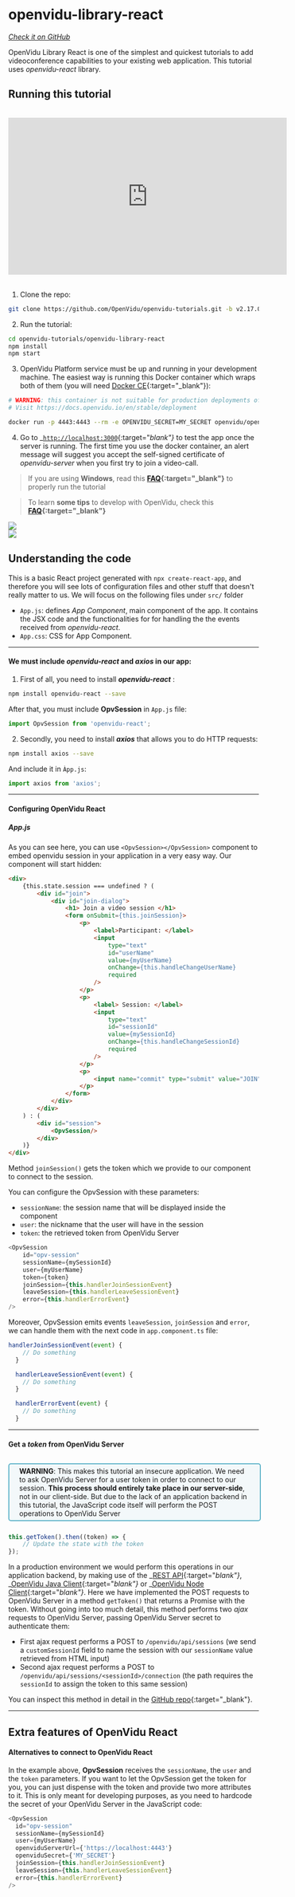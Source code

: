 # openvidu-library-react

<a href="https://github.com/OpenVidu/openvidu-tutorials/tree/master/openvidu-library-react" target="_blank"><i class="icon ion-social-github"> Check it on GitHub</i></a>

OpenVidu Library React is one of the simplest and quickest tutorials to add videoconference capabilities to your existing web application. This tutorial uses _openvidu-react_ library.

## Running this tutorial
<br>
<center><iframe width="560" height="315" src="https://www.youtube.com/embed/ni3FjkVE_0I" title="YouTube video player" frameborder="0" ?rel=0 allow="accelerometer; autoplay; clipboard-write; encrypted-media; gyroscope; picture-in-picture" allowfullscreen></iframe></center>
<br>

1) Clone the repo:

```bash
git clone https://github.com/OpenVidu/openvidu-tutorials.git -b v2.17.0
```

2) Run the tutorial:

```bash
cd openvidu-tutorials/openvidu-library-react
npm install
npm start
```

3) OpenVidu Platform service must be up and running in your development machine. The easiest way is running this Docker container which wraps both of them (you will need [Docker CE](https://store.docker.com/search?type=edition&offering=community){:target="_blank"}):

```bash
# WARNING: this container is not suitable for production deployments of OpenVidu Platform
# Visit https://docs.openvidu.io/en/stable/deployment

docker run -p 4443:4443 --rm -e OPENVIDU_SECRET=MY_SECRET openvidu/openvidu-server-kms:2.17.0
```

4) Go to _[`http://localhost:3000`](http://localhost:3000){:target="_blank"}_ to test the app once the server is running. The first time you use the docker container, an alert message will suggest you accept the self-signed certificate of _openvidu-server_ when you first try to join a video-call.

> If you are using **Windows**, read this **[FAQ](troubleshooting/#3-i-am-using-windows-to-run-the-tutorials-develop-my-app-anything-i-should-know){:target="_blank"}** to properly run the tutorial

> To learn **some tips** to develop with OpenVidu, check this **[FAQ](troubleshooting/#2-any-tips-to-make-easier-the-development-of-my-app-with-openvidu){:target="_blank"}**


<div class="row no-margin row-gallery">
	<div class="col-md-6">
		<a data-fancybox="gallery" href="img/demos/openvidu-library-react1.png">
		<img class="img-responsive" src="img/demos/openvidu-library-react1.png">
	</a>
	</div>
	<div class="col-md-6">
		<a data-fancybox="gallery" href="img/demos/openvidu-library-react2.png">
		<img class="img-responsive" src="img/demos/openvidu-library-react2.png">
	</a>
	</div>
</div>

## Understanding the code

This is a basic React project generated with `npx create-react-app`, and therefore you will see lots of configuration files and other stuff that doesn't really matter to us. We will focus on the following files under `src/` folder

-   `App.js`: defines _App Component_, main component of the app. It contains the JSX code and the functionalities for for handling the the events received from _openvidu-react_.
-   `App.css`: CSS for App Component.

---

#### We must include _openvidu-react_ and _axios_ in our app:

1) First of all, you need to install **_openvidu-react_** :
```bash
npm install openvidu-react --save
```

After that, you must include **OpvSession** in `App.js` file:

```javascript
import OpvSession from 'openvidu-react';
```

2) Secondly, you need to install **_axios_** that allows you to do HTTP requests:

```bash
npm install axios --save
```
And include it in `Àpp.js`:

```javascript
import axios from 'axios';
```

<hr>

#### Configuring OpenVidu React

##### App.js

As you can see here, you can use `<OpvSession></OpvSession>` component to embed openvidu session in your application in a very easy way. Our component will start hidden:

```html
<div>
    {this.state.session === undefined ? (
        <div id="join">
            <div id="join-dialog">
                <h1> Join a video session </h1>
                <form onSubmit={this.joinSession}>
                    <p>
                        <label>Participant: </label>
                        <input
                            type="text"
                            id="userName"
                            value={myUserName}
                            onChange={this.handleChangeUserName}
                            required
                        />
                    </p>
                    <p>
                        <label> Session: </label>
                        <input
                            type="text"
                            id="sessionId"
                            value={mySessionId}
                            onChange={this.handleChangeSessionId}
                            required
                        />
                    </p>
                    <p>
                        <input name="commit" type="submit" value="JOIN" />
                    </p>
                </form>
            </div>
        </div>
    ) : (
        <div id="session">
            <OpvSession/>
        </div>
    )}
</div>
```

Method `joinSession()` gets the token which we provide to our component to connect to the session.

You can configure the OpvSession with these parameters:

-   `sessionName`: the session name that will be displayed inside the component
-   `user`: the nickname that the user will have in the session
-   `token`: the retrieved token from OpenVidu Server


```javascript
<OpvSession
    id="opv-session"
    sessionName={mySessionId}
    user={myUserName}
    token={token}
    joinSession={this.handlerJoinSessionEvent}
    leaveSession={this.handlerLeaveSessionEvent}
    error={this.handlerErrorEvent}
/>
```

Moreover, OpvSession emits events `leaveSession`, `joinSession` and `error`, we can handle them with the next code in `app.component.ts` file:

```javascript
handlerJoinSessionEvent(event) {
    // Do something
  }

  handlerLeaveSessionEvent(event) {
    // Do something
  }

  handlerErrorEvent(event) {
    // Do something
  }
```

---

#### Get a _token_ from OpenVidu Server

<div style="
    display: table;
    border: 2px solid #0088aa9e;
    border-radius: 5px;
    width: 100%;
    margin-top: 30px;
    margin-bottom: 25px;
    padding: 5px 0 5px 0;
    background-color: rgba(0, 136, 170, 0.04);"><div style="display: table-cell; vertical-align: middle;">
    <i class="icon ion-android-alert" style="
    font-size: 50px;
    color: #0088aa;
    display: inline-block;
    padding-left: 25%;
"></i></div>
<div style="
    vertical-align: middle;
    display: table-cell;
    padding-left: 20px;
    padding-right: 20px;
    ">
	<strong>WARNING</strong>: This makes this tutorial an insecure application. We need to ask OpenVidu Server for a user token in order to connect to our session. <strong>This process should entirely take place in our server-side</strong>, not in our client-side. But due to the lack of an application backend in this tutorial, the JavaScript code itself will perform the POST operations to OpenVidu Server
</div>
</div>

```javascript
this.getToken().then((token) => {
    // Update the state with the token
});
```

In a production environment we would perform this operations in our application backend, by making use of the _[REST API](reference-docs/REST-API/){:target="_blank"}_, _[OpenVidu Java Client](reference-docs/openvidu-java-client/){:target="_blank"}_ or _[OpenVidu Node Client](reference-docs/openvidu-node-client/){:target="_blank"}_. Here we have implemented the POST requests to OpenVidu Server in a method `getToken()` that returns a Promise with the token. Without going into too much detail, this method performs two _ajax_ requests to OpenVidu Server, passing OpenVidu Server secret to authenticate them:

-   First ajax request performs a POST to `/openvidu/api/sessions` (we send a `customSessionId` field to name the session with our `sessionName` value retrieved from HTML input)
-   Second ajax request performs a POST to `/openvidu/api/sessions/<sessionId>/connection` (the path requires the `sessionId` to assign the token to this same session)

You can inspect this method in detail in the [GitHub repo](https://github.com/OpenVidu/openvidu-tutorials/blob/master/openvidu-webcomponent/web/app.js#L44){:target="_blank"}.

<hr>

## Extra features of OpenVidu React

#### Alternatives to connect to OpenVidu React

In the example above, **OpvSession** receives the `sessionName`, the `user` and the `token` parameters. If you want to let the OpvSession get the token for you, you can just dispense with the token and provide two more attributes to it. This is only meant for developing purposes, as you need to hardcode the secret of your OpenVidu Server in the JavaScript code:

```javascript
<OpvSession
  id="opv-session"
  sessionName={mySessionId}
  user={myUserName}
  openviduServerUrl={'https://localhost:4443'}
  openviduSecret={'MY_SECRET'}
  joinSession={this.handlerJoinSessionEvent}
  leaveSession={this.handlerLeaveSessionEvent}
  error={this.handlerErrorEvent}
/>
```
<link rel="stylesheet" href="https://cdnjs.cloudflare.com/ajax/libs/fancybox/3.1.20/jquery.fancybox.min.css" />
<script src="https://cdnjs.cloudflare.com/ajax/libs/fancybox/3.1.20/jquery.fancybox.min.js"></script>
<script>
  $().fancybox({
    selector : '[data-fancybox="gallery"]',
    infobar : true,
    arrows : false,
    loop: true,
    protect: true,
    transitionEffect: 'slide',
    buttons : [
        'close'
    ],
    clickOutside : 'close',
    clickSlide   : 'close',
  });
</script>
